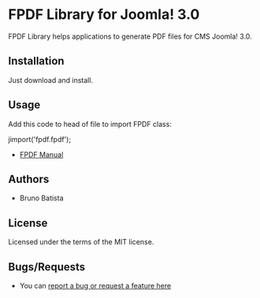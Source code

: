 FPDF Library for Joomla! 3.0
============================

FPDF Library helps applications to generate PDF files for CMS Joomla! 3.0.

## Installation

Just download and install.

## Usage

Add this code to head of file to import FPDF class:

jimport('fpdf.fpdf');

* [FPDF Manual](http://www.fpdf.org/en/doc/index.php)

## Authors

* Bruno Batista

## License

Licensed under the terms of the MIT license.

## Bugs/Requests

* You can [report a bug or request a feature here](http://github.com/joomlapro/lib_fpdf/issues)